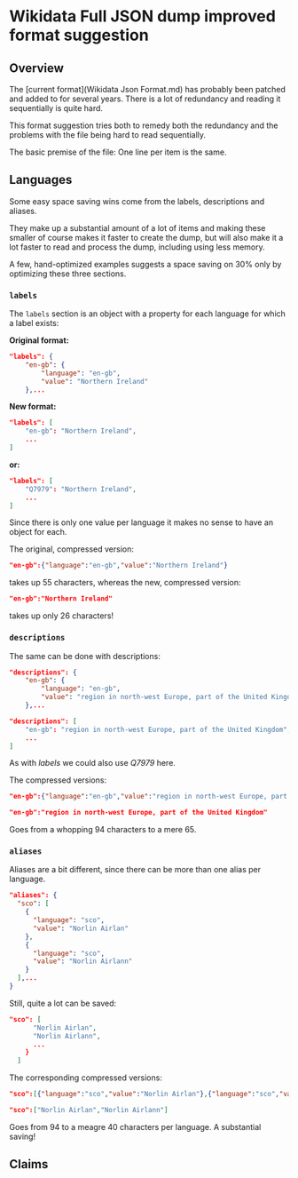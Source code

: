 ﻿# Wikidata Full JSON dump improved format suggestion

## Overview

The [current format](Wikidata Json Format.md) has probably been patched and added to for several
years. There is a lot of redundancy and reading it sequentially
is quite hard.

This format suggestion tries both to remedy both the redundancy and the problems with the file being hard to read sequentially.

The basic premise of the file: One line per item is the same.



## Languages

Some easy space saving wins come from the labels, descriptions and aliases.

They make up a substantial amount of a lot of items and making these smaller of course makes it faster to create the dump, but will also make it a lot faster to read and process the dump, including using less memory.

A few, hand-optimized examples suggests a space saving on 30% only by optimizing these three sections.

### ``labels``


The ``labels`` section is an object with a property for each language for which a label exists:

**Original format:**

````json
"labels": {
    "en-gb": {
        "language": "en-gb",
        "value": "Northern Ireland"
    },...
````

**New format:**

````json
"labels": [
    "en-gb": "Northern Ireland",
    ...
]
````

**or:**

````json
"labels": [
    "Q7979": "Northern Ireland",
    ...
]
````

Since there is only one value per language it makes no sense
to have an object for each.

The original, compressed version:

````json
"en-gb":{"language":"en-gb","value":"Northern Ireland"}
````

takes up 55 characters, whereas the new, compressed version:

````json
"en-gb":"Northern Ireland"
````

takes up only 26 characters!

### ``descriptions``

The same can be done with descriptions:

````json
"descriptions": {
    "en-gb": {
        "language": "en-gb",
        "value": "region in north-west Europe, part of the United Kingdom"
    },...
````

````json
"descriptions": [
    "en-gb": "region in north-west Europe, part of the United Kingdom",
    ...
]
````

As with *labels* we could also use *Q7979* here. 

The compressed versions:

````json
"en-gb":{"language":"en-gb","value":"region in north-west Europe, part of the United Kingdom"}
````

````json
"en-gb":"region in north-west Europe, part of the United Kingdom"
````

Goes from a whopping 94 characters to a mere 65.

### ``aliases``

Aliases are a bit different, since there can be more than one alias per language.

````json
"aliases": {
  "sco": [
    {
      "language": "sco",
      "value": "Norlin Airlan"
    },
    {
      "language": "sco",
      "value": "Norlin Airlann"
    }
  ],...
}
````

Still, quite a lot can be saved:

````json
"sco": [
      "Norlin Airlan",
      "Norlin Airlann",
      ...
    }
  ]  
````

The corresponding compressed versions:

````json
"sco":[{"language":"sco","value":"Norlin Airlan"},{"language":"sco","value":"Norlin Airlann"}]
````

````json
"sco":["Norlin Airlan","Norlin Airlann"]
````

Goes from 94 to a meagre 40 characters per language. A substantial saving!


## Claims

